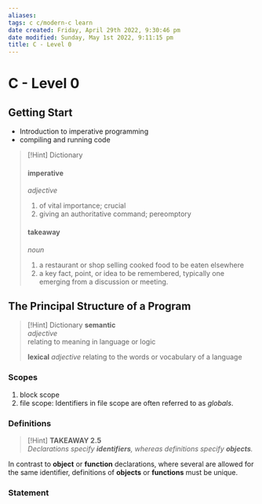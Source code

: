 ```yaml
---
aliases: 
tags: c c/modern-c learn 
date created: Friday, April 29th 2022, 9:30:46 pm
date modified: Sunday, May 1st 2022, 9:11:15 pm
title: C - Level 0
---
```


# C - Level 0

## Getting Start

- Introduction to imperative programming
- compiling and running code

> [!Hint] Dictionary
> #### imperative
> _adjective_
> 1. of vital importance; crucial
> 2. giving an authoritative command; pereomptory
>
> #### takeaway
> _noun_
> 1. a restaurant or shop selling cooked food to be eaten elsewhere
> 2. a key fact, point, or idea to be remembered, typically one emerging from a discussion or meeting.

## The Principal Structure of a Program

> [!Hint] Dictionary
> **semantic**  
> *adjective*  
> relating to meaning in language or logic
>
> **lexical**
> *adjective*
> relating to the words or vocabulary of a language


### Scopes
1. block scope
2. file scope: Identifiers in file scope are often referred to as _globals_.

### Definitions

> [!Hint] **TAKEAWAY 2.5**  
> *Declarations specify **identifiers**, whereas definitions specify **objects**.*

In contrast to **object** or **function** declarations, where several are allowed for the same identifier, definitions of **objects** or **functions** must be unique.

### Statement

